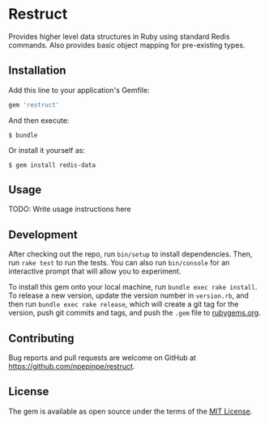# Restruct

Provides higher level data structures in Ruby using standard Redis commands. Also provides basic object mapping for pre-existing types.

## Installation

Add this line to your application's Gemfile:

```ruby
gem 'restruct'
```

And then execute:

    $ bundle

Or install it yourself as:

    $ gem install redis-data

## Usage

TODO: Write usage instructions here

## Development

After checking out the repo, run `bin/setup` to install dependencies. Then, run `rake test` to run the tests. You can also run `bin/console` for an interactive prompt that will allow you to experiment.

To install this gem onto your local machine, run `bundle exec rake install`. To release a new version, update the version number in `version.rb`, and then run `bundle exec rake release`, which will create a git tag for the version, push git commits and tags, and push the `.gem` file to [rubygems.org](https://rubygems.org).

## Contributing

Bug reports and pull requests are welcome on GitHub at https://github.com/npepinpe/restruct.


## License

The gem is available as open source under the terms of the [MIT License](http://opensource.org/licenses/MIT).
